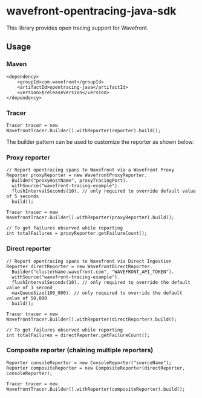 # wavefront-opentracing-java-sdk

This library provides open tracing support for Wavefront.

## Usage

### Maven
```
<dependency>
    <groupId>com.wavefront</groupId>
    <artifactId>opentracing-java</artifactId>
    <version>$releaseVersion</version>
</dependency>
```

### Tracer
```
Tracer tracer = new WavefrontTracer.Builder().withReporter(reporter).build();
```

The builder pattern can be used to customize the reporter as shown below.

### Proxy reporter
```
// Report opentracing spans to Wavefront via a Wavefront Proxy
Reporter proxyReporter = new WavefrontProxyReporter.
  Builder("proxyHostName", proxyTracingPort).
  withSource("wavefront-tracing-example").
  flushIntervalSeconds(10). // only required to override default value of 5 seconds
  build();

Tracer tracer = new WavefrontTracer.Builder().withReporter(proxyReporter).build();  

// To get failures observed while reporting
int totalFailures = proxyReporter.getFailureCount();
```

### Direct reporter
```
// Report opentracing spans to Wavefront via Direct Ingestion
Reporter directReporter = new WavefrontDirectReporter.
  Builder("clusterName.wavefront.com", "WAVEFRONT_API_TOKEN").
  withSource("wavefront-tracing-example").
  flushIntervalSeconds(10). // only required to override the default value of 1 second
  maxQueueSize(100_000). // only required to override the default value of 50,000
  build();

Tracer tracer = new WavefrontTracer.Builder().withReporter(directReporter).build();

// To get failures observed while reporting
int totalFailures = directReporter.getFailureCount();
```

### Composite reporter (chaining multiple reporters)
```
Reporter consoleReporter = new ConsoleReporter("sourceName");
Reporter compositeReporter = new CompositeReporter(directReporter, consoleReporter);

Tracer tracer = new WavefrontTracer.Builder().withReporter(compositeReporter).build();
```
